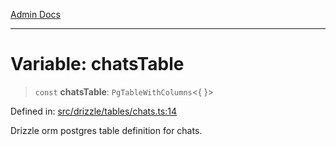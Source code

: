 [Admin Docs](/)

***

# Variable: chatsTable

> `const` **chatsTable**: `PgTableWithColumns`\<\{ \}\>

Defined in: [src/drizzle/tables/chats.ts:14](https://github.com/Sourya07/talawa-api/blob/583d62db9438de398bb9012a4a2617e2cb268b08/src/drizzle/tables/chats.ts#L14)

Drizzle orm postgres table definition for chats.

